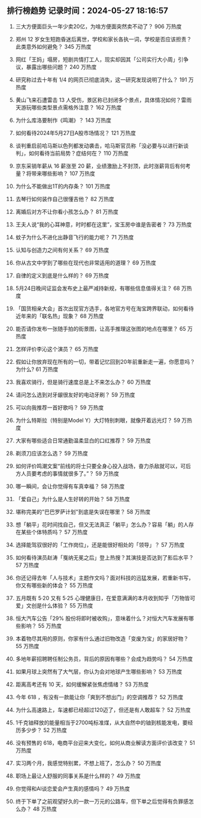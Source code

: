
## 排行榜趋势 记录时间：2024-05-27 18:16:57
  
  1. 三大方便面巨头一年少卖20亿，为啥方便面突然卖不动了？ 906 万热度
    
  2. 郑州 12 岁女生短跑昏迷后离世，学校和家长各执一词，学校是否应该担责？此类意外如何避免？ 345 万热度
    
  3. 网红「王妈」塌房，短剧共情打工人，现实却因其「公司实行大小周」引争议，暴露出哪些问题？ 240 万热度
    
  4. 研究称过去十年有 1/4 的网页已彻底消失，这一研究发现说明了什么？ 191 万热度
    
  5. 黄山飞来石遭雷击 13 人受伤，景区称已封闭多个景点，具体情况如何？雷雨天游玩哪些类型景点需格外注意？ 162 万热度
    
  6. 为什么库洛要制作《鸣潮》？ 143 万热度
    
  7. 如何看待2024年5月27日A股市场情况？ 121 万热度
    
  8. 谈判重启前哈马斯以色列都发动袭击，哈马斯官员称「没必要与以进行新谈判」，如何看待当前局势？症结何在？ 110 万热度
    
  9. 京东采销年薪从 16 薪涨至 20 薪，业绩激励上不封顶，此时涨薪背后有何考量？将带来哪些影响？ 107 万热度
    
  10. 为什么不能做出1T的内存条？ 101 万热度
    
  11. 去琴行如何装作自己很懂吉他？ 82 万热度
    
  12. 离婚后对方不让你看小孩怎么办？ 81 万热度
    
  13. 王夫人说“我的心耳神意，时时都在这里”，宝玉房中谁是告密者？ 73 万热度
    
  14. 蚊子为什么不进化出静音飞行的能力呢？ 71 万热度
    
  15. 认知与创造力之间有何关系？ 69 万热度
    
  16. 你从古文中学到了哪些在现代也非常适用的道理？ 69 万热度
    
  17. 自律的定义到底是什么样的？ 69 万热度
    
  18. 5月24日晚间证监会发布史上最严减持新规，有哪些信息值得关注？ 68 万热度
    
  19. 「国货相亲大会」首次出现官方选手，各地官方号在淘宝跨界联动，如何看待近年来的「联名热」现象？ 68 万热度
    
  20. 能否请你发布一张随手拍的街景图，让高手推理这张图的地点在哪里？ 65 万热度
    
  21. 怎样评价李沁这个演员？ 65 万热度
    
  22. 假如让你放弃现在所有的一切，带着记忆回到20年前重新走一遍，你愿意吗？为什么? 61 万热度
    
  23. 我喜欢骑行，但是骑行速度总是上不来怎么办？ 60 万热度
    
  24. 请问怎么选到对牙龈很友好的电动牙刷？ 59 万热度
    
  25. 可以向我推荐一首好歌吗？ 59 万热度
    
  26. 为什么特斯拉（特别是Model Y）大灯特别刺眼，就像开着远光灯？ 59 万热度
    
  27. 大家有哪些适合日常通勤温柔显白的口红推荐？ 59 万热度
    
  28. 剃须刀应该怎么选？ 59 万热度
    
  29. 如何评价鸣潮文案“前线的将士只要全身心投入战场，奋力杀敌就可以，可后方人员要考虑的事情就很多了。”？ 59 万热度
    
  30. 哪一瞬间，会让你觉得有车真幸福？ 58 万热度
    
  31. 「爱自己」为什么是人生好转的开始？ 58 万热度
    
  32. 堪称完美的"巴巴罗萨计划"到底是失误在哪里？ 58 万热度
    
  33. 想「躺平」花时间找自己，但又无法真正「躺平」怎么办？容易「躺」的人存在某些个体特质吗？ 57 万热度
    
  34. 选择能驾驭很好的「工作岗位」，还是能很好相处的「领导」？ 57 万热度
    
  35. 如何看待演员赵涛「戛纳无冕之后」登上热搜？其演技是否达到了影后水平？ 57 万热度
    
  36. 你还记得去年「人与技术」主题作文吗？面对科技的迅猛发展，若重新书写，你又有哪些新的体会？ 55 万热度
    
  37. 五月既有 5·20 又有 5·25 心理健康日，在爱意满满的本月收到知乎「万物皆可爱」文创是什么体验？ 55 万热度
    
  38. 恒大汽车公告「29% 股份将即时被收购」，意味着什么？对恒大汽车发展有哪些影响？ 55 万热度
    
  39. 本着物尽其用的原则，你家有什么通过旧物改造「变废为宝」的家居好物？ 55 万热度
    
  40. 多地年薪招聘聘任制公务员，背后的原因有哪些？会成为趋势吗？ 54 万热度
    
  41. 如果月球上突然有了大气层，你认为会对地球产生哪些影响？ 53 万热度
    
  42. 距离高考还有 10 天，如何缓解紧张焦虑情绪？ 53 万热度
    
  43. 今年 618 ，有没有一款能让你「爽到不想出门」的空调推荐？ 52 万热度
    
  44. 为什么高速路上，车速都已经超过120迈了，但还是有人敢超车？ 52 万热度
    
  45. 1千克铀释放的能量相当于2700吨标准煤，从大自然中的铀到核能发电，要经历多少步？ 52 万热度
    
  46. 没有预售的 618，电商平台迎来大变化，如何从商业解读方面评价该改变？ 51 万热度
    
  47. 实习两个月，我感觉特别累，不想上班了，怎么办？ 50 万热度
    
  48. 职场上最让人舒服的同事关系是什么样的？ 49 万热度
    
  49. 你觉得和AI谈恋爱会产生真的感情吗？ 49 万热度
    
  50. 终于下单了之前观望好久的一款一万元的公路车，但下单之后觉得有负罪感怎么办？ 48 万热度
    